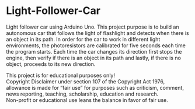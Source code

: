 # Light-Follower-Car
Light follower car using Arduino Uno.
This project purpose is to build an autonomous car that follows the light of flashlight and detects when there is an object in its path.
In order for the car to work in different light environments, the photoresistors are calibrated for five seconds each time the program starts. 
Each time the car changes its direction first stops the engine, then verify if there is an object in its path and lastly,
if there is no object, proceeds to its new direction.

This project is for educational purposes only!<br>
Copyright Disclaimer under section 107 of the Copyright Act 1976, allowance is made for “fair use” for purposes such as criticism, comment, news reporting, teaching, scholarship, education and research.<br>
Non-profit or educational use leans the balance in favor of fair use.  
